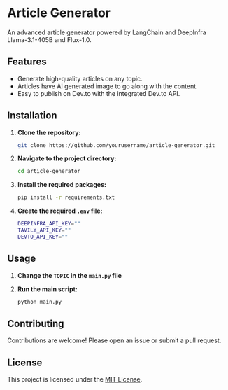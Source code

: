 
# Article Generator

An advanced article generator powered by LangChain and DeepInfra Llama-3.1-405B and Flux-1.0.

## Features

- Generate high-quality articles on any topic.
- Articles have AI generated image to go along with the content.
- Easy to publish on Dev.to with the integrated Dev.to API.

## Installation

1. **Clone the repository:**

    ```bash
    git clone https://github.com/yourusername/article-generator.git
    ```

2. **Navigate to the project directory:**

    ```bash
    cd article-generator
    ```

3. **Install the required packages:**

    ```bash
    pip install -r requirements.txt

4. **Create the required `.env` file:**

    ```bash
    DEEPINFRA_API_KEY=""
    TAVILY_API_KEY=""
    DEVTO_API_KEY=""
    ```



## Usage

1. **Change the `TOPIC` in the `main.py` file**

2. **Run the main script:**

    ```bash
    python main.py
    ```


## Contributing

Contributions are welcome! Please open an issue or submit a pull request.

## License

This project is licensed under the [MIT License](LICENSE).
